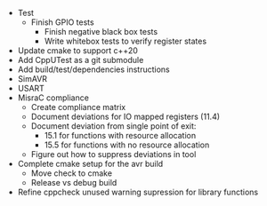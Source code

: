 * Test
  * Finish GPIO tests
    * Finish negative black box tests
    * Write whitebox tests to verify register states
* Update cmake to support c++20
* Add CppUTest as a git submodule
* Add build/test/dependencies instructions
* SimAVR
* USART
* MisraC compliance
  * Create compliance matrix
  * Document deviations for IO mapped registers (11.4)
  * Document deviation from single point of exit:
    * 15.1 for functions with resource allocation
    * 15.5 for functions with no resource allocation
  * Figure out how to suppress deviations in tool
* Complete cmake setup for the avr build
  * Move check to cmake
  * Release vs debug build
* Refine cppcheck unused warning supression for library functions
